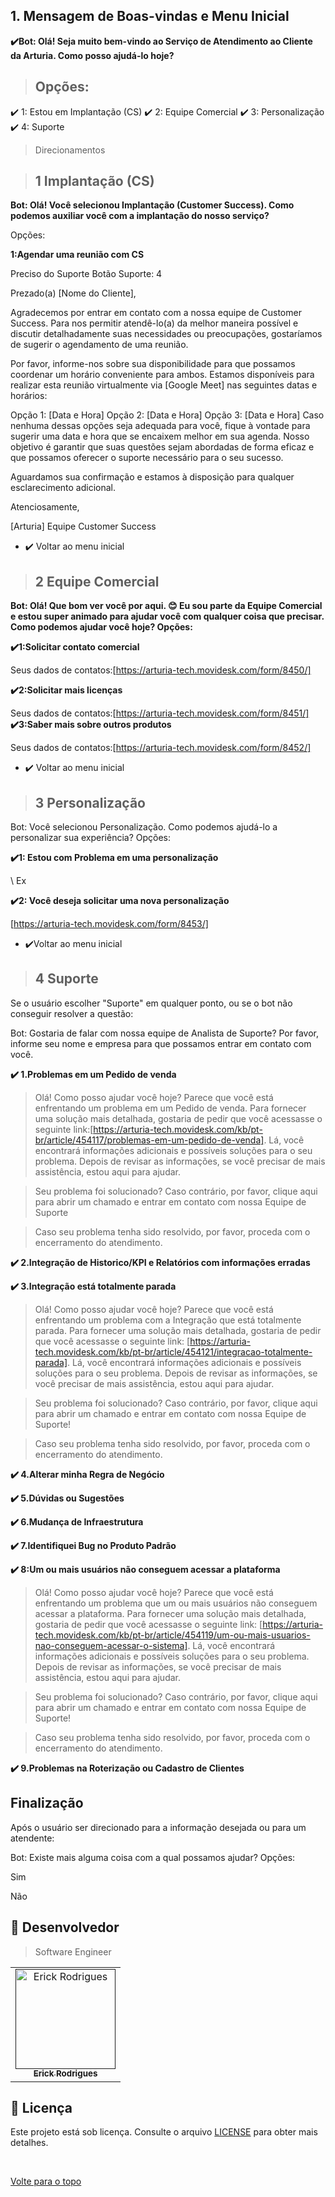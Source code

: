 ## 1. Mensagem de Boas-vindas e Menu Inicial

**:heavy_check_mark:Bot: Olá! Seja muito bem-vindo ao Serviço de Atendimento ao Cliente da Arturia. Como posso ajudá-lo hoje?**

> ## Opções:

:heavy_check_mark: 1: Estou em Implantação (CS)
:heavy_check_mark: 2: Equipe Comercial
:heavy_check_mark: 3: Personalização
:heavy_check_mark: 4: Suporte


> Direcionamentos

> ## 1 Implantação (CS)

**Bot: Olá! Você selecionou Implantação (Customer Success). Como podemos auxiliar você com a implantação do nosso serviço?**

Opções:

**1:Agendar uma reunião com CS**

>
 Preciso do Suporte Botão Suporte: 4

>
Prezado(a) [Nome do Cliente],

Agradecemos por entrar em contato com a nossa equipe de Customer Success. Para nos permitir atendê-lo(a) da melhor maneira possível e discutir detalhadamente suas necessidades ou preocupações, gostaríamos de sugerir o agendamento de uma reunião.

Por favor, informe-nos sobre sua disponibilidade para que possamos coordenar um horário conveniente para ambos. Estamos disponíveis para realizar esta reunião virtualmente via [Google Meet] nas seguintes datas e horários:

Opção 1: [Data e Hora]
Opção 2: [Data e Hora]
Opção 3: [Data e Hora]
Caso nenhuma dessas opções seja adequada para você, fique à vontade para sugerir uma data e hora que se encaixem melhor em sua agenda. Nosso objetivo é garantir que suas questões sejam abordadas de forma eficaz e que possamos oferecer o suporte necessário para o seu sucesso.

Aguardamos sua confirmação e estamos à disposição para qualquer esclarecimento adicional.

Atenciosamente,

[Arturia]
Equipe Customer Success
>

- :heavy_check_mark: Voltar ao menu inicial

>## 2 Equipe Comercial

**Bot: Olá! Que bom ver você por aqui. 😊 Eu sou parte da Equipe Comercial e estou super animado para ajudar você com qualquer coisa que precisar. Como podemos ajudar você hoje?
Opções:**

**:heavy_check_mark:1:Solicitar contato comercial**
>
Seus dados de contatos:[https://arturia-tech.movidesk.com/form/8450/]

**:heavy_check_mark:2:Solicitar mais licenças** 
>
Seus dados de contatos:[https://arturia-tech.movidesk.com/form/8451/]
**:heavy_check_mark:3:Saber mais sobre outros produtos**
>
Seus dados de contatos:[https://arturia-tech.movidesk.com/form/8452/]


- :heavy_check_mark: Voltar ao menu inicial

> ##  3 Personalização

Bot: Você selecionou Personalização. Como podemos ajudá-lo a personalizar sua experiência?
Opções:

**:heavy_check_mark:1: Estou com Problema em uma personalização**
>
\\ Ex
<!-- Problema Botão -->
<!-- Problema no front -->
<!-- Abrir Chamado de personalização -->

<!-- - :heavy_check_mark:Voltar ao menu inicial -->


**:heavy_check_mark:2: Você deseja solicitar uma nova personalização**
>
[https://arturia-tech.movidesk.com/form/8453/]

- :heavy_check_mark:Voltar ao menu inicial

> ## 4 Suporte

Se o usuário escolher "Suporte" em qualquer ponto, ou se o bot não conseguir resolver a questão:

Bot: Gostaria de falar com nossa equipe de Analista de Suporte? Por favor, informe seu nome e empresa para que possamos entrar em contato com você.

**:heavy_check_mark: 1.Problemas em um Pedido de venda**
> Olá! Como posso ajudar você hoje? Parece que você está enfrentando um problema em um Pedido de venda. Para fornecer uma solução mais detalhada, gostaria de pedir que você acessasse o seguinte link:[https://arturia-tech.movidesk.com/kb/pt-br/article/454117/problemas-em-um-pedido-de-venda]. Lá, você encontrará informações adicionais e possíveis soluções para o seu problema. Depois de revisar as informações, se você precisar de mais assistência, estou aqui para ajudar.

> Seu problema foi solucionado? Caso contrário, por favor, clique aqui para abrir um chamado e entrar em contato com nossa Equipe de Suporte

> Caso seu problema tenha sido resolvido, por favor, proceda com o encerramento do atendimento.

**:heavy_check_mark: 2.Integração de Historico/KPI e Relatórios com informações erradas**

**:heavy_check_mark: 3.Integração está totalmente parada**
> Olá! Como posso ajudar você hoje? Parece que você está enfrentando um problema com a Integração que está totalmente parada. Para fornecer uma solução mais detalhada, gostaria de pedir que você acessasse o seguinte link: [https://arturia-tech.movidesk.com/kb/pt-br/article/454121/integracao-totalmente-parada]. Lá, você encontrará informações adicionais e possíveis soluções para o seu problema. Depois de revisar as informações, se você precisar de mais assistência, estou aqui para ajudar.

> Seu problema foi solucionado? Caso contrário, por favor, clique aqui para abrir um chamado e entrar em contato com nossa Equipe de Suporte!

> Caso seu problema tenha sido resolvido, por favor, proceda com o encerramento do atendimento.

**:heavy_check_mark: 4.Alterar minha Regra de Negócio**

**:heavy_check_mark: 5.Dúvidas ou Sugestões**

**:heavy_check_mark: 6.Mudança de Infraestrutura**

**:heavy_check_mark: 7.Identifiquei Bug no Produto Padrão**

**:heavy_check_mark: 8:Um ou mais usuários não conseguem acessar a plataforma**

> Olá! Como posso ajudar você hoje? Parece que você está enfrentando um problema que um ou mais usuários não conseguem acessar a plataforma. Para fornecer uma solução mais detalhada, gostaria de pedir que você acessasse o seguinte link: [https://arturia-tech.movidesk.com/kb/pt-br/article/454119/um-ou-mais-usuarios-nao-conseguem-acessar-o-sistema]. Lá, você encontrará informações adicionais e possíveis soluções para o seu problema. Depois de revisar as informações, se você precisar de mais assistência, estou aqui para ajudar.

> Seu problema foi solucionado? Caso contrário, por favor, clique aqui para abrir um chamado e entrar em contato com nossa Equipe de Suporte!

> Caso seu problema tenha sido resolvido, por favor, proceda com o encerramento do atendimento.


**:heavy_check_mark: 9.Problemas na Roterização ou Cadastro de Clientes**
>

##  Finalização
Após o usuário ser direcionado para a informação desejada ou para um atendente:

Bot: Existe mais alguma coisa com a qual possamos ajudar?
Opções:

Sim

Não


## 🤝 Desenvolvedor

> Software Engineer

<table align="center">
  <tr>
    <td align="center">
      <a href="">
        <img src="https://avatars.githubusercontent.com/u/109317442?v=4" width="160px;" alt="Erick Rodrigues"/><br>
        <sub>
          <b>Erick Rodrigues</b>
        </sub>
      </a>
    </td>
  </tr>
</table>


## 📝 Licença

Este projeto está sob licença. Consulte o arquivo [LICENSE](LICENSE) para obter mais detalhes.

&#xa0;



<a href="#top">Volte para o topo</a>